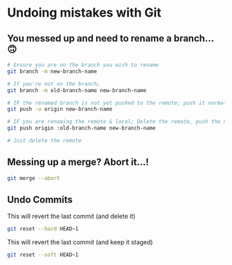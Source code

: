 # Undoing mistakes with Git

## You messed up and need to rename a branch... 🙃

```bash
# Ensure you are on the branch you wish to rename
git branch -m new-branch-name

# If you're not on the branch;
git branch -m old-branch-name new-branch-name

# IF the renamed branch is not yet pushed to the remote; push it normally
git push -u origin new-branch-name

# IF you are renaming the remote & local; Delete the remote, push the new
git push origin :old-branch-name new-branch-name

# Just delete the remote
```

## Messing up a merge? Abort it...!

```bash
git merge --abort
```

## Undo Commits

This will revert the last commit (and delete it)

```bash
git reset --hard HEAD~1
```

This will revert the last commit (and keep it staged)

```bash
git reset --soft HEAD~1
```